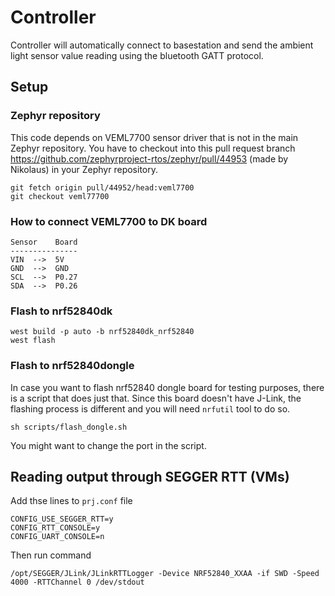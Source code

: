 # Controller

Controller will automatically connect to basestation and send the ambient light sensor value reading using the bluetooth GATT protocol.

## Setup
### Zephyr repository
This code depends on VEML7700 sensor driver that is not in the main Zephyr repository. You have to checkout into this pull request branch https://github.com/zephyrproject-rtos/zephyr/pull/44953 (made by Nikolaus) in your Zephyr repository.

```
git fetch origin pull/44952/head:veml7700
git checkout veml77700
```


### How to connect VEML7700 to DK board

```
Sensor    Board
---------------
VIN  -->  5V
GND  -->  GND
SCL  -->  P0.27
SDA  -->  P0.26
```

### Flash to nrf52840dk
```
west build -p auto -b nrf52840dk_nrf52840
west flash
```

### Flash to nrf52840dongle
In case you want to flash nrf52840 dongle board for testing purposes, there is a script that does just that. Since this board doesn't have J-Link, the flashing process is different and you will need `nrfutil` tool to do so.
```
sh scripts/flash_dongle.sh
```
You might want to change the port in the script.

## Reading output through SEGGER RTT (VMs)
Add thse lines to `prj.conf` file
```
CONFIG_USE_SEGGER_RTT=y
CONFIG_RTT_CONSOLE=y
CONFIG_UART_CONSOLE=n
```

Then run command
```
/opt/SEGGER/JLink/JLinkRTTLogger -Device NRF52840_XXAA -if SWD -Speed 4000 -RTTChannel 0 /dev/stdout
```
